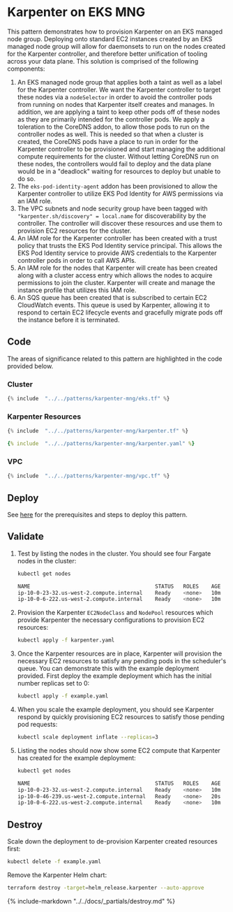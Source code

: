 # Karpenter on EKS MNG

This pattern demonstrates how to provision Karpenter on an EKS managed node group. Deploying onto standard EC2 instances created by an EKS managed node group will allow for daemonsets to run on the nodes created for the Karpenter controller, and therefore better unification of tooling across your data plane. This solution is comprised of the following components:

1. An EKS managed node group that applies both a taint as well as a label for the Karpenter controller. We want the Karpenter controller to target these nodes via a `nodeSelector` in order to avoid the controller pods from running on nodes that Karpenter itself creates and manages. In addition, we are applying a taint to keep other pods off of these nodes as they are primarily intended for the controller pods. We apply a toleration to the CoreDNS addon, to allow those pods to run on the controller nodes as well. This is needed so that when a cluster is created, the CoreDNS pods have a place to run in order for the Karpenter controller to be provisioned and start managing the additional compute requirements for the cluster. Without letting CoreDNS run on these nodes, the controllers would fail to deploy and the data plane would be in a "deadlock" waiting for resources to deploy but unable to do so.
2. The `eks-pod-identity-agent` addon has been provisioned to allow the Karpenter controller to utilize EKS Pod Identity for AWS permissions via an IAM role.
3. The VPC subnets and node security group have been tagged with `"karpenter.sh/discovery" = local.name` for discoverability by the controller. The controller will discover these resources and use them to provision EC2 resources for the cluster.
4. An IAM role for the Karpenter controller has been created with a trust policy that trusts the EKS Pod Identity service principal. This allows the EKS Pod Identity service to provide AWS credentials to the Karpenter controller pods in order to call AWS APIs.
5. An IAM role for the nodes that Karpenter will create has been created along with a cluster access entry which allows the nodes to acquire permissions to join the cluster. Karpenter will create and manage the instance profile that utilizes this IAM role.
6. An SQS queue has been created that is subscribed to certain EC2 CloudWatch events. This queue is used by Karpenter, allowing it to respond to certain EC2 lifecycle events and gracefully migrate pods off the instance before it is terminated.

## Code

The areas of significance related to this pattern are highlighted in the code provided below.

### Cluster

```terraform hl_lines="20-28 47-50 52-60 64-69"
{% include  "../../patterns/karpenter-mng/eks.tf" %}
```

### Karpenter Resources

```terraform hl_lines="2 14-15 17-20 42-55"
{% include  "../../patterns/karpenter-mng/karpenter.tf" %}
```

```yaml hl_lines="9-17 28-29"
{% include  "../../patterns/karpenter-mng/karpenter.yaml" %}
```

### VPC

```terraform hl_lines="21-22"
{% include  "../../patterns/karpenter-mng/vpc.tf" %}
```

## Deploy

See [here](https://aws-ia.github.io/terraform-aws-eks-blueprints/getting-started/#prerequisites) for the prerequisites and steps to deploy this pattern.

## Validate

1. Test by listing the nodes in the cluster. You should see four Fargate nodes in the cluster:

    ```sh
    kubectl get nodes

    NAME                                        STATUS   ROLES    AGE     VERSION
    ip-10-0-23-32.us-west-2.compute.internal    Ready    <none>   10m     v1.30.4-eks-a737599
    ip-10-0-6-222.us-west-2.compute.internal    Ready    <none>   10m     v1.30.4-eks-a737599
    ```

2. Provision the Karpenter `EC2NodeClass` and `NodePool` resources which provide Karpenter the necessary configurations to provision EC2 resources:

    ```sh
    kubectl apply -f karpenter.yaml
    ```

3. Once the Karpenter resources are in place, Karpenter will provision the necessary EC2 resources to satisfy any pending pods in the scheduler's queue. You can demonstrate this with the example deployment provided. First deploy the example deployment which has the initial number replicas set to 0:

    ```sh
    kubectl apply -f example.yaml
    ```

4. When you scale the example deployment, you should see Karpenter respond by quickly provisioning EC2 resources to satisfy those pending pod requests:

    ```sh
    kubectl scale deployment inflate --replicas=3
    ```

5. Listing the nodes should now show some EC2 compute that Karpenter has created for the example deployment:

    ```sh
    kubectl get nodes

    NAME                                        STATUS   ROLES    AGE     VERSION
    ip-10-0-23-32.us-west-2.compute.internal    Ready    <none>   10m     v1.30.4-eks-a737599
    ip-10-0-46-239.us-west-2.compute.internal   Ready    <none>   20s     v1.30.1-eks-e564799 # <== EC2 created by Karpenter
    ip-10-0-6-222.us-west-2.compute.internal    Ready    <none>   10m     v1.30.4-eks-a737599
    ```

## Destroy

Scale down the deployment to de-provision Karpenter created resources first:

```sh
kubectl delete -f example.yaml
```

Remove the Karpenter Helm chart:

```sh
terraform destroy -target=helm_release.karpenter --auto-approve
```

{%
   include-markdown "../../docs/_partials/destroy.md"
%}
